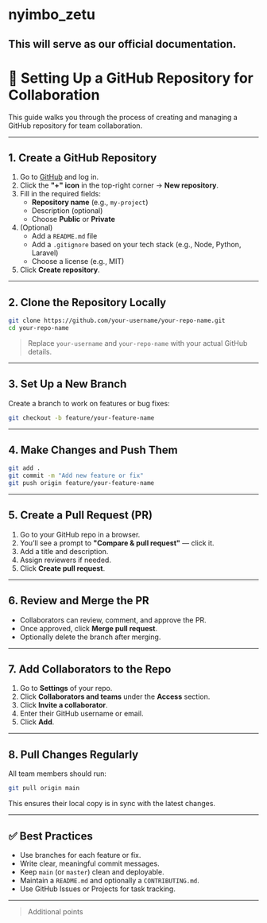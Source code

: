# nyimbo_zetu

## This will serve as our official documentation.

# 🚀 Setting Up a GitHub Repository for Collaboration

This guide walks you through the process of creating and managing a GitHub repository for team collaboration.

---

## 1. Create a GitHub Repository

1. Go to [GitHub](https://github.com) and log in.
2. Click the **"+" icon** in the top-right corner → **New repository**.
3. Fill in the required fields:
   - **Repository name** (e.g., `my-project`)
   - Description (optional)
   - Choose **Public** or **Private**
4. (Optional)
   - Add a `README.md` file
   - Add a `.gitignore` based on your tech stack (e.g., Node, Python, Laravel)
   - Choose a license (e.g., MIT)
5. Click **Create repository**.

---

## 2. Clone the Repository Locally

```bash
git clone https://github.com/your-username/your-repo-name.git
cd your-repo-name
```

> Replace `your-username` and `your-repo-name` with your actual GitHub details.

---

## 3. Set Up a New Branch

Create a branch to work on features or bug fixes:

```bash
git checkout -b feature/your-feature-name
```

---

## 4. Make Changes and Push Them

```bash
git add .
git commit -m "Add new feature or fix"
git push origin feature/your-feature-name
```

---

## 5. Create a Pull Request (PR)

1. Go to your GitHub repo in a browser.
2. You’ll see a prompt to **"Compare & pull request"** — click it.
3. Add a title and description.
4. Assign reviewers if needed.
5. Click **Create pull request**.

---

## 6. Review and Merge the PR

- Collaborators can review, comment, and approve the PR.
- Once approved, click **Merge pull request**.
- Optionally delete the branch after merging.

---

## 7. Add Collaborators to the Repo

1. Go to **Settings** of your repo.
2. Click **Collaborators and teams** under the **Access** section.
3. Click **Invite a collaborator**.
4. Enter their GitHub username or email.
5. Click **Add**.

---

## 8. Pull Changes Regularly

All team members should run:

```bash
git pull origin main
```

This ensures their local copy is in sync with the latest changes.

---

## ✅ Best Practices

- Use branches for each feature or fix.
- Write clear, meaningful commit messages.
- Keep `main` (or `master`) clean and deployable.
- Maintain a `README.md` and optionally a `CONTRIBUTING.md`.
- Use GitHub Issues or Projects for task tracking.

---

>Additional points
